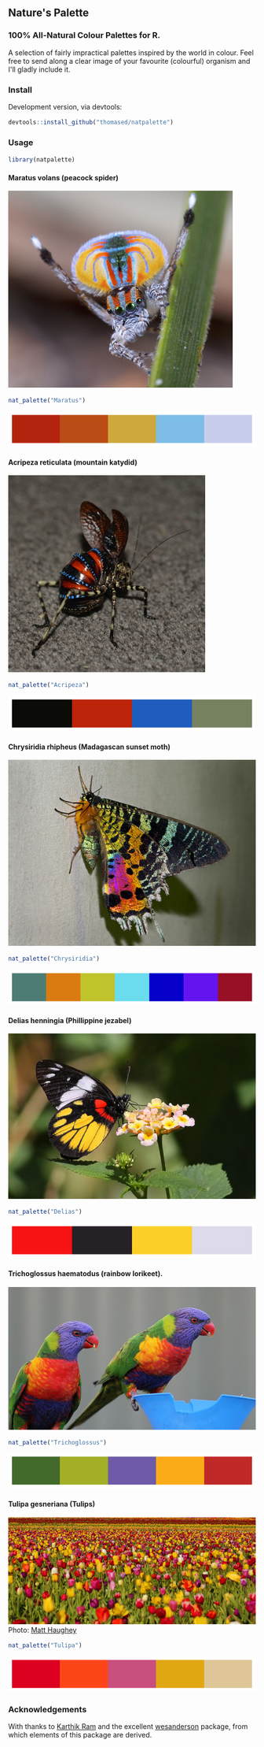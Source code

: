Nature's Palette
----------------

### 100% All-Natural Colour Palettes for R.

A selection of fairly impractical palettes inspired by the world in colour. Feel free to send along a clear image of your favourite (colourful) organism and I'll gladly include it.

### Install

Development version, via devtools:

``` r
devtools::install_github("thomased/natpalette")
```

### Usage

``` r
library(natpalette)
```

#### Maratus volans (peacock spider)

![Photo: [Jurgen Otto](https://www.flickr.com/photos/59431731@N05/)](./img/maratus.jpg)

``` r
nat_palette("Maratus")
```

![](figs/maratus-1.png)

#### Acripeza reticulata (mountain katydid)

![Photo: [Kate Umbers](http://www.kateumbers.com)](./img/acripeza.jpg)

``` r
nat_palette("Acripeza")
```

![](figs/acripeza-1.png)

#### Chrysiridia rhipheus (Madagascan sunset moth)

![Photo: [Frank Vassen](https://www.flickr.com/photos/42244964@N03/)](./img/chrysiridia.jpg)

``` r
nat_palette("Chrysiridia")
```

![](figs/chrysiridia-1.png)

#### Delias henningia (Phillippine jezabel)

![Photo: [Chris Chafer](https://www.flickr.com/photos/chris_chafer/)](./img/delias.jpg)

``` r
nat_palette("Delias")
```

![](figs/delias-1.png)

#### Trichoglossus haematodus (rainbow lorikeet).

![Photo: [Bill Collison](https://www.flickr.com/photos/billcollison/)](./img/trichoglossus.jpg)

``` r
nat_palette("Trichoglossus")
```

![](figs/trichoglossus-1.png)

#### Tulipa gesneriana (Tulips)

![](./img/tulipa.jpg) Photo: [Matt Haughey](https://www.flickr.com/photos/mathowie/)

``` r
nat_palette("Tulipa")
```

![](figs/tulip-1.png)

### Acknowledgements

With thanks to [Karthik Ram](http://inundata.org) and the excellent [wesanderson](https://github.com/karthik/wesanderson) package, from which elements of this package are derived.
